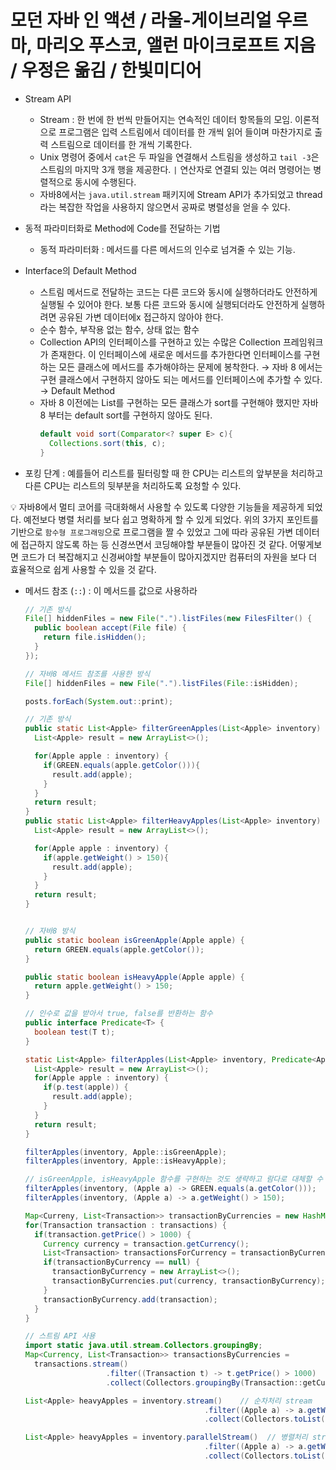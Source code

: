 # 모던 자바 인 액션 / 라울-게이브리얼 우르마, 마리오 푸스코, 앨런 마이크로프트 지음 / 우정은 옮김 / 한빛미디어

- Stream API
  - Stream : 한 번에 한 번씩 만들어지는 연속적인 데이터 항목들의 모임. 이론적으로 프로그램은 입력 스트림에서 데이터를 한 개씩 읽어 들이며 마찬가지로 출력 스트림으로 데이터를 한 개씩 기록한다.
  - Unix 명령어 중에서 `cat`은 두 파일을 연결해서 스트림을 생성하고 `tail -3`은 스트림의 마지막 3개 행을 제공한다. `|` 연산자로 연결되 있는 여러 명령어는 병렬적으로 동시에 수행된다.
  - 자바8에서는 `java.util.stream` 패키지에 Stream API가 추가되었고 thread 라는 복잡한 작업을 사용하지 않으면서 공짜로 병렬성을 얻을 수 있다.
- 동적 파라미터화로 Method에 Code를 전달하는 기법
  - 동적 파라미터화 : 메서드를 다른 메서드의 인수로 넘겨줄 수 있는 기능.
- Interface의 Default Method
  - 스트림 메서드로 전달하는 코드는 다른 코드와 동시에 실행하더라도 안전하게 실행될 수 있어야 한다. 보통 다른 코드와 동시에 실행되더라도 안전하게 실행하려면 공유된 가변 데이터에x 접근하지 않아야 한다.
  - 순수 함수, 부작용 없는 함수, 상태 없는 함수
  - Collection API의 인터페이스를 구현하고 있는 수많은 Collection 프레임워크가 존재한다. 이 인터페이스에 새로운 메서드를 추가한다면 인터페이스를 구현하는 모든 클래스에 메서드를 추가해야하는 문제에 봉착한다. → 자바 8 에서는 구현 클래스에서 구현하지 않아도 되는 메서드를 인터페이스에 추가할 수 있다. → Default Method
  - 자바 8 이전에는 List를 구현하는 모든 클래스가 sort를 구현해야 했지만 자바 8 부터는 default sort를 구현하지 않아도 된다.
    ```java
    default void sort(Comparator<? super E> c){
      Collections.sort(this, c);
    }
    ```

- 포킹 단계 : 예를들어 리스트를 필터링할 때 한 CPU는 리스트의 앞부분을 처리하고 다른 CPU는 리스트의 뒷부분을 처리하도록 요청할 수 있다.

💡 자바8에서 멀티 코어를 극대화해서 사용할 수 있도록 다양한 기능들을 제공하게 되었다. 예전보다 병렬 처리를 보다 쉽고 명확하게 할 수 있게 되었다. 위의 3가지 포인트를 기반으로 `함수형 프로그래밍`으로 프로그램을 짤 수 있었고 그에 따라 공유된 가변 데이터에 접근하지 않도록 하는 등 신경쓰면서 코딩해야할 부분들이 많아진 것 같다. 어떻게보면 코드가 더 복잡해지고 신경써야할 부분들이 많아지겠지만 컴퓨터의 자원을 보다 더 효율적으로 쉽게 사용할 수 있을 것 같다.

- 메서드 참조 (`::`) : 이 메서드를 값으로 사용하라
  ```java
  // 기존 방식
  File[] hiddenFiles = new File(".").listFiles(new FilesFilter() {
    public boolean accept(File file) {
      return file.isHidden();
    }
  });

  // 자바8 메서드 참조를 사용한 방식
  File[] hiddenFiles = new File(".").listFiles(File::isHidden);

  posts.forEach(System.out::print);
  ```
  ```java
  // 기존 방식
  public static List<Apple> filterGreenApples(List<Apple> inventory) {
    List<Apple> result = new ArrayList<>();

    for(Apple apple : inventory) {
      if(GREEN.equals(apple.getColor())){
        result.add(apple);
      }
    }
    return result;
  }
  public static List<Apple> filterHeavyApples(List<Apple> inventory) {
    List<Apple> result = new ArrayList<>();

    for(Apple apple : inventory) {
      if(apple.getWeight() > 150){
        result.add(apple);
      }
    }
    return result;
  }


  // 자바8 방식
  public static boolean isGreenApple(Apple apple) {
    return GREEN.equals(apple.getColor());
  }

  public static boolean isHeavyApple(Apple apple) {
    return apple.getWeight() > 150;
  }
  
  // 인수로 값을 받아서 true, false를 반환하는 함수
  public interface Predicate<T> {
    boolean test(T t);
  }

  static List<Apple> filterApples(List<Apple> inventory, Predicate<Apple> p) {
    List<Apple> result = new ArrayList<>();
    for(Apple apple : inventory) {
      if(p.test(apple)) {
        result.add(apple);
      }
    }
    return result;
  }

  filterApples(inventory, Apple::isGreenApple);
  filterApples(inventory, Apple::isHeavyApple);

  // isGreenApple, isHeavyApple 함수를 구현하는 것도 생략하고 람다로 대체할 수 있다.
  filterApples(inventory, (Apple a) -> GREEN.equals(a.getColor()));
  filterApples(inventory, (Apple a) -> a.getWeight() > 150);
  ```
  ```java
  Map<Curreny, List<Transaction>> transactionByCurrencies = new HashMap<>();
  for(Transaction transaction : transactions) {
    if(transaction.getPrice() > 1000) {
      Currency currency = transaction.getCurrency();
      List<Transaction> transactionsForCurrency = transactionByCurrencies.get(currency);
      if(transactionByCurrency == null) {
        transactionByCurrency = new ArrayList<>();
        transactionByCurrencies.put(currency, transactionByCurrency);
      }
      transactionByCurrency.add(transaction);
    }
  }

  // 스트림 API 사용
  import static java.util.stream.Collectors.groupingBy;
  Map<Currency, List<Transaction>> transactionsByCurrencies =
    transactions.stream()
                    .filter((Transaction t) -> t.getPrice() > 1000)
                    .collect(Collectors.groupingBy(Transaction::getCurrency));

  List<Apple> heavyApples = inventory.stream()    // 순차처리 stream
                                          .filter((Apple a) -> a.getWeight > 150)
                                          .collect(Collectors.toList());

  List<Apple> heavyApples = inventory.parallelStream()  // 병렬처리 stream
                                          .filter((Apple a) -> a.getWeight > 150)
                                          .collect(Collectors.toList());  
  ```

